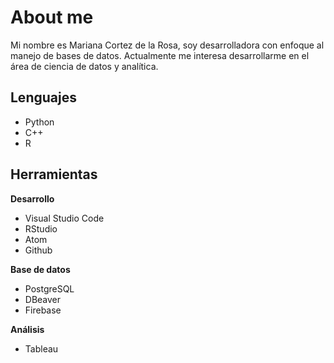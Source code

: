 # About me

Mi nombre es Mariana Cortez de la Rosa, soy desarrolladora con enfoque al manejo de bases de datos. Actualmente me interesa desarrollarme en el área de ciencia de datos y analítica.

## Lenguajes
* Python
* C++
* R

## Herramientas
**Desarrollo**
* Visual Studio Code
* RStudio
* Atom
* Github

**Base de datos**
* PostgreSQL
* DBeaver
* Firebase

**Análisis**
* Tableau
